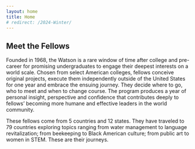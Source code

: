 ```yaml
---
layout: home
title: Home
# redirect: /2024-Winter/
---
```


## Meet the Fellows

Founded in 1968, the Watson is a rare window of time after college and pre-career for promising undergraduates to engage their deepest interests on a world scale. Chosen from select American colleges, fellows conceive original projects, execute them independently outside of the United States for one year and embrace the ensuing journey. They decide where to go, who to meet and when to change course. The program produces a year of personal insight, perspective and confidence that contributes deeply to fellows’ becoming more humane and effective leaders in the world community.

These fellows come from 5 countries and 12 states. They have traveled to 79 countries exploring topics ranging from water management to language revitalization; from beekeeping to Black American culture; from public art to women in STEM. These are their journeys.

